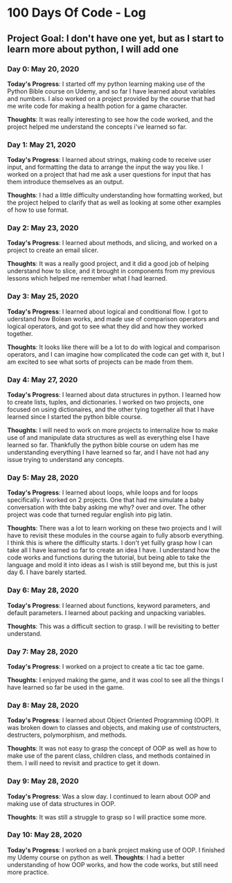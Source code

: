 # 100 Days Of Code - Log
## Project Goal: I don't have one yet, but as I start to learn more about python, I will add one

### Day 0: May 20, 2020 

**Today's Progress**: I started off my python learning making use of the Python Bible course on Udemy, and so far I have learned about variables and numbers. I also worked on a project provided by the course that had me write code for making a health potion for a game character.

**Thoughts**: It was really interesting to see how the code worked, and the project helped me understand the concepts i've learned so far.

### Day 1: May 21, 2020 

**Today's Progress**: I learned about strings, making code to receive user input, and formatting the data to arrange the input the way you like. I worked on a project that had me ask a user questions for input that has them introduce themselves as an output.

**Thoughts**: I had a little difficulty understanding how formatting worked, but the project helped to clarify that as well as looking at some other examples of how to use format.

### Day 2: May 23, 2020 

**Today's Progress**: I learned about methods, and slicing, and worked on a project to create an email slicer.

**Thoughts**: It was a really good project, and it did a good job of helping understand how to slice, and it brought in components from my previous lessons which helped  me remember what I had learned.

### Day 3: May 25, 2020 

**Today's Progress**: I learned about logical and conditional flow. I got to uderstand how Bolean works, and made use of comparison operators and logical operators, and got to see what they did and how they worked together.

**Thoughts**: It looks like there will be a lot to do with logical and comparison operators, and I can imagine how complicated the code can get with it, but I am excited to see what sorts of projects can be made from them.

### Day 4: May 27, 2020 

**Today's Progress**: I learned about data structures in python. I learned how to create lists, tuples, and dictionaries. I worked on two projects, one focused on using dictionaires, and the other tying together all that I have learned since I started the python bible course.

**Thoughts**: I will need to work on more projects to internalize how to make use of and manipulate data structures as well as everything else I have learned so far. Thankfully the python bible course on udem has me understanding everything I have learned so far, and I have not had any issue trying to understand any concepts.

### Day 5: May 28, 2020 

**Today's Progress**: I learned about loops, while loops and for loops specifically. I worked on 2 projects. One that had me simulate a baby conversation with thte baby asking me why? over and over. The other project was code that turned regular english into pig latin.

**Thoughts**: There was a lot to learn working on these two projects and I will have to revisit these modules in the course again to fully absorb everything. I think this is where the difficulty starts. I don't yet fuilly grasp how I can take all I have learned so far to create an idea I have. I understand how the code works and functions during the tutorial, but being able to take the language and mold it into ideas as I wish is still beyond me, but this is just day 6. I have barely started.

### Day 6: May 28, 2020 

**Today's Progress**: I learned about functions, keyword parameters, and default parameters. I learned about packing and unpacking variables.

**Thoughts**: This was a difficult section to grasp. I will be revisiting to better understand.

### Day 7: May 28, 2020 

**Today's Progress**: I worked on a project to create a tic tac toe game.

**Thoughts**: I enjoyed making the game, and it was cool to see all the things I have learned so far be used in the game.

### Day 8: May 28, 2020 

**Today's Progress**: I learned about Object Oriented Programming (OOP). It was broken down to classes and objects, and making use of contstructers, destructers, polymorphism, and methods.

**Thoughts**: It was not easy to grasp the concept of OOP as well as how to make use of the parent class, children class, and methods contained in them. I will need to revisit and practice to get it down.

### Day 9: May 28, 2020 

**Today's Progress**: Was a slow day. I continued to learn about OOP and making use of data structures in OOP. 

**Thoughts**: It was still a struggle to grasp so I will practice some more.

### Day 10: May 28, 2020 

**Today's Progress**: I worked on a bank project making use of OOP. I finished my Udemy course on python as well.
**Thoughts**: I had a better understanding of how OOP works, and how the code works, but still need more practice.

